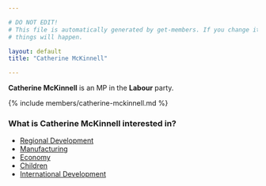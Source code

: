 ```yaml
---

# DO NOT EDIT!
# This file is automatically generated by get-members. If you change it, bad
# things will happen.

layout: default
title: "Catherine McKinnell"

---
```


**Catherine McKinnell** is an MP in the **Labour** party.

{% include members/catherine-mckinnell.md %}

### What is Catherine McKinnell interested in?


* [Regional Development](/interests/regional-development.html)
* [Manufacturing](/interests/manufacturing.html)
* [Economy](/interests/economy.html)
* [Children](/interests/children.html)
* [International Development](/interests/international-development.html)
